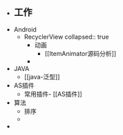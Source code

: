 - 工作
	-
- Android
	- RecyclerView
	  collapsed:: true
		- 动画
			- [[ItemAnimator源码分析]]
		-
- JAVA
	- [[java-泛型]]
- AS插件
	- 常用插件- [[AS插件]]
- 算法
	- 排序
	-
-